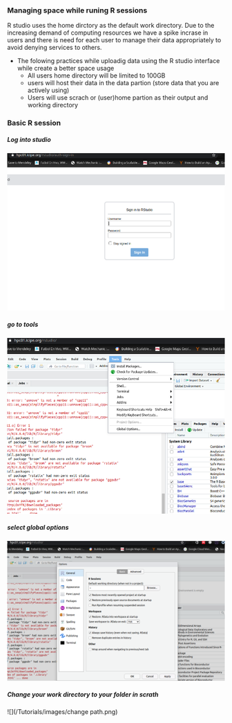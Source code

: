 ### Managing space while runing R sessions 

 R studio uses the home dirctory as the default work directory. Due to the increasing demand of computing resources we have a spike incrase in users and there is need for each user to 
 manage their data appropriately to avoid denying services to others.
  
  - The folowing practices while uploadig data using the R studio interface while create a better space usage
     - All users home directory will be limited to 100GB
     - users will host their data in the data partion (store data that you are actively using) 
     - Users will use scrach or (user)home partion as their output and working directory
     
     
### Basic R session

 ##### Log into  studio 
 
   ![](/Tutorials/images/rstudiologin.png)
 
 ##### go to tools 
 
  ![](/Tutorials/images/RTOOLS.png)

 ##### select global options
   ![](Tutorials/images/rsesio.png)

##### Change your work directory to your folder in scrath
   ![](/Tutorials/images/change path.png)
